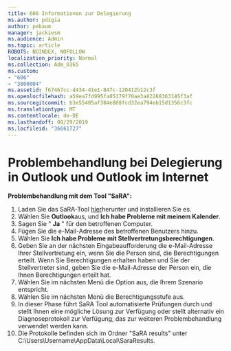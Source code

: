 ```yaml
---
title: 606 Informationen zur Delegierung
ms.author: pdigia
author: pebaum
manager: jackiesm
ms.audience: Admin
ms.topic: article
ROBOTS: NOINDEX, NOFOLLOW
localization_priority: Normal
ms.collection: Adm_O365
ms.custom:
- "606"
- "3800004"
ms.assetid: f67467cc-d434-41e1-847c-120412b12c3f
ms.openlocfilehash: a59ea7fd995fa05179f70ae3a82268363145f3af
ms.sourcegitcommit: b3e55405af384e868fcd32ea794eb15d1356c3fc
ms.translationtype: MT
ms.contentlocale: de-DE
ms.lasthandoff: 08/29/2019
ms.locfileid: "36661727"
---
```

# <a name="troubleshooting-delegation-in-outlook-and-outlook-on-the-web"></a>Problembehandlung bei Delegierung in Outlook und Outlook im Internet

**Problembehandlung mit dem Tool "SaRA":**

1. Laden Sie das SaRA-Tool [hier](https://aka.ms/SaRA-SkypeForBusinessSignIn)herunter und installieren Sie es.
1. Wählen Sie **Outlook**aus, und **Ich habe Probleme mit meinem Kalender**.
1. Sagen Sie " **Ja** " für den betroffenen Computer.
1. Fügen Sie die e-Mail-Adresse des betroffenen Benutzers hinzu.
1. Wählen Sie **Ich habe Probleme mit Stellvertretungsberechtigungen**.
1. Geben Sie an der nächsten Eingabeaufforderung die e-Mail-Adresse Ihrer Stellvertretung ein, wenn Sie die Person sind, die Berechtigungen erteilt. Wenn Sie Berechtigungen erhalten haben und Sie der Stellvertreter sind, geben Sie die e-Mail-Adresse der Person ein, die Ihnen Berechtigungen erteilt hat.
1. Wählen Sie im nächsten Menü die Option aus, die Ihrem Szenario entspricht.
1. Wählen Sie im nächsten Menü die Berechtigungsstufe aus.
1. In dieser Phase führt SaRA Tool automatisierte Prüfungen durch und stellt Ihnen eine mögliche Lösung zur Verfügung oder stellt alternativ ein Diagnoseprotokoll zur Verfügung, das zur weiteren Problembehandlung verwendet werden kann.
1. Die Protokolle befinden sich im Ordner "SaRA results" unter C:\Users\Username\AppData\Local\SaraResults.
